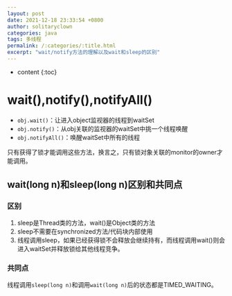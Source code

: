 ```yaml
---
layout: post
date: 2021-12-18 23:33:54 +0800
author: solitaryclown
categories: java
tags: 多线程
permalink: /:categories/:title.html
excerpt: "wait/notify方法的理解以及wait和sleep的区别"
---
```

* content
{:toc}


# wait(),notify(),notifyAll()
* `obj.wait()`：让进入object监视器的线程到waitSet
* `obj.notify()`：从obj关联的监视器的waitSet中挑一个线程唤醒
* `obj.notifyAll()`：唤醒waitSet中所有的线程

只有获得了锁才能调用这些方法，换言之，只有锁对象关联的monitor的owner才能调用。



## wait(long n)和sleep(long n)区别和共同点
### 区别
1. sleep是Thread类的方法，wait()是Object类的方法
2. sleep不需要在synchronized方法/代码块内部使用
3. 线程调用sleep，如果已经获得锁不会释放会继续持有，而线程调用wait()则会进入waitSet并释放锁给其他线程竞争。

### 共同点
 线程调用`sleep(long n)`和调用`wait(long n)`后的状态都是TIMED_WAITING。


